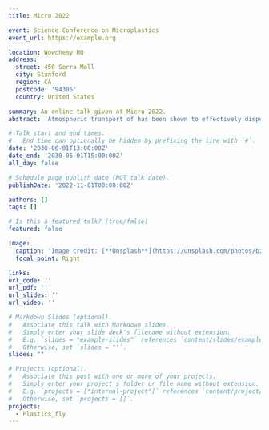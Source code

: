 ```yaml
---
title: Micro 2022

event: Science Conference on Microplastics
event_url: https://example.org

location: Wowchemy HQ
address:
  street: 450 Serra Mall
  city: Stanford
  region: CA
  postcode: '94305'
  country: United States

summary: An online talk given at Micro 2022.
abstract: 'Atmospheric transport of has been shown to effectively disperse microplastic particulate matter to virtually every environment on the planet. Despite this efficient long-range transport, only few studies have examined the fundamental mechanisms of the atmospheric transport of microplastics. Here, we present the results of wind tunnel experiments, examining the detachment behavior of plastic particles ranging from 38 to 125 µm in diameter from idealized substrates. Detachment was achieved solely by aerodynamic forces of the turbulent airflow. The detachment behavior of spheric microplastic particles (Polyethylene) and spheric glass microparticles (Borosilicate) of nominally the same diameter (63-75 µm) are contrasted across substrates with hydrophilic to hydrophobic surface coatings. We further examine the effect of particle-particle collisions on the detachment behavior of both PE and glass spheres. The critical friction velocity (u_{,th}), which is defined as the value at which 50 $%$ of all microparticles detach, was smaller for PE particles compared to glass particles on a hydrophilic substrate (0.22 and 0.3 ms^-1), with a smaller difference on a very hydrophobic substrate (0.24 and 0.26 ms^-1}). Particle-particle collisions reduced the u_{,th} of glass, but not that for PE.'

# Talk start and end times.
#   End time can optionally be hidden by prefixing the line with `#`.
date: '2030-06-01T13:00:00Z'
date_end: '2030-06-01T15:00:00Z'
all_day: false

# Schedule page publish date (NOT talk date).
publishDate: '2022-11-01T00:00:00Z'

authors: []
tags: []

# Is this a featured talk? (true/false)
featured: false

image:
  caption: 'Image credit: [**Unsplash**](https://unsplash.com/photos/bzdhc5b3Bxs)'
  focal_point: Right

links:
url_code: ''
url_pdf: ''
url_slides: ''
url_video: ''

# Markdown Slides (optional).
#   Associate this talk with Markdown slides.
#   Simply enter your slide deck's filename without extension.
#   E.g. `slides = "example-slides"` references `content/slides/example-slides.md`.
#   Otherwise, set `slides = ""`.
slides: ""

# Projects (optional).
#   Associate this post with one or more of your projects.
#   Simply enter your project's folder or file name without extension.
#   E.g. `projects = ["internal-project"]` references `content/project/deep-learning/index.md`.
#   Otherwise, set `projects = []`.
projects:
  - Plastics_fly
---
```


